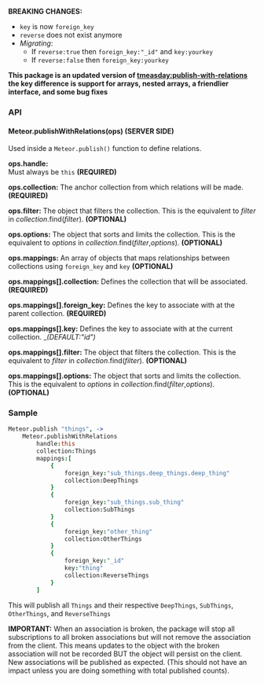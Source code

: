__BREAKING CHANGES:__
* ```key``` is now ```foreign_key```
* ```reverse``` does not exist anymore
* _Migrating_:
	* If ```reverse:true``` then ```foreign_key:"_id"``` and ```key:yourkey```
	* If ```reverse:false``` then ```foreign_key:yourkey```

__This package is an updated version of [tmeasday:publish-with-relations](https://atmospherejs.com/tmeasday/publish-with-relations) the key difference is support for arrays, nested arrays, a friendlier interface, and some bug fixes__

### API
#### Meteor.publishWithRelations(ops) (SERVER SIDE)
Used inside a ```Meteor.publish()``` function to define relations.

__ops.handle:__  
   Must always be ```this``` __(REQUIRED)__

__ops.collection:__
	The anchor collection from which relations will be made. __(REQUIRED)__

__ops.filter:__
	The object that filters the collection. This is the equivalent to _filter_ in _collection_.find(_filter_).  __(OPTIONAL)__

__ops.options:__
	The object that sorts and limits the collection. This is the equivalent to _options_ in _collection_.find(_filter_,_options_). __(OPTIONAL)__

__ops.mappings:__
	An array of objects that maps relationships between collections using ```foreign_key``` and ```key``` __(OPTIONAL)__

__ops.mappings[].collection:__
	Defines the collection that will be associated. __(REQUIRED)__

__ops.mappings[].foreign_key:__
	Defines the key to associate with at the parent collection. __(REQUIRED)__

__ops.mappings[].key:__
	Defines the key to associate with at the current collection. __(DEFAULT:"_id")__

__ops.mappings[].filter:__
	The object that filters the collection. This is the equivalent to _filter_ in _collection_.find(_filter_).  __(OPTIONAL)__

__ops.mappings[].options:__
	The object that sorts and limits the collection. This is the equivalent to _options_ in _collection_.find(_filter_,_options_). __(OPTIONAL)__

### Sample
```coffeescript
Meteor.publish "things", ->
	Meteor.publishWithRelations
		handle:this
		collection:Things
		mappings:[
			{
				foreign_key:"sub_things.deep_things.deep_thing"
				collection:DeepThings
			}
			{
				foreign_key:"sub_things.sub_thing"
				collection:SubThings
			}
			{
				foreign_key:"other_thing"
				collection:OtherThings
			}
			{
				foreign_key:"_id"
				key:"thing"
				collection:ReverseThings
			}
		]
```

This will publish all ```Things``` and their respective ```DeepThings```, ```SubThings```, ```OtherThings```, and ```ReverseThings```

__IMPORTANT:__ When an association is broken, the package will stop all subscriptions to all broken associations but will not remove the association from the client. This means updates to the object with the broken association will not be recorded BUT the object will persist on the client. New associations will be published as expected. (This should not have an impact unless you are doing something with total published counts).



